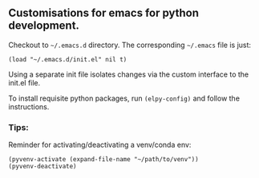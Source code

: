 ## Customisations for emacs for python development.

Checkout to ```~/.emacs.d``` directory.  The corresponding ```~/.emacs``` file is just:

```
(load "~/.emacs.d/init.el" nil t)
```

Using a separate init file isolates changes via the custom interface to the init.el file.

To install requisite python packages, run ```(elpy-config)``` and follow the instructions.

### Tips:

Reminder for activating/deactivating a venv/conda env:
```
(pyvenv-activate (expand-file-name "~/path/to/venv"))
(pyvenv-deactivate)
```

